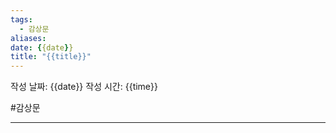 ```yaml
---
tags:
  - 감상문
aliases: 
date: {{date}}
title: "{{title}}"
---
```

작성 날짜: {{date}}
작성 시간: {{time}}

#감상문

----


